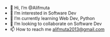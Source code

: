 - 👋 Hi, I’m @Alifmuta
- 👀 I’m interested in Software Dev
- 🌱 I’m currently learning Web Dev, Python 
- 💞️ I’m looking to collaborate on Software Dev
- 📫 How to reach me alifmuta2013@gmail.com

<!---
Alifmuta/Alifmuta is a ✨ special ✨ repository because its `README.md` (this file) appears on your GitHub profile.
You can click the Preview link to take a look at your changes.
--->
